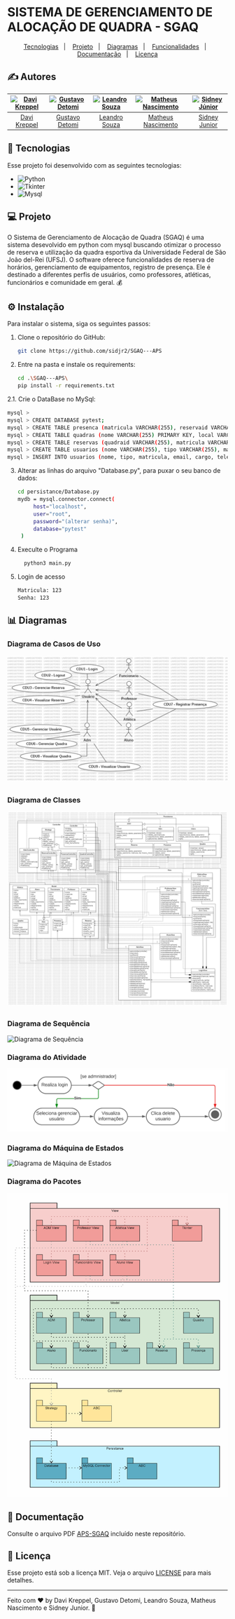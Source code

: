 # SISTEMA DE GERENCIAMENTO DE ALOCAÇÃO DE QUADRA - SGAQ

<p align="center">
  <a href="#-tecnologias">Tecnologias</a>&nbsp;&nbsp;&nbsp;|&nbsp;&nbsp;&nbsp;
  <a href="#-projeto">Projeto</a>&nbsp;&nbsp;&nbsp;|&nbsp;&nbsp;&nbsp;
  <a href="#-diagramas">Diagramas</a>&nbsp;&nbsp;&nbsp;|&nbsp;&nbsp;&nbsp;
  <a href="#-funcionalidades">Funcionalidades</a>&nbsp;&nbsp;&nbsp;|&nbsp;&nbsp;&nbsp;
  <a href="#-documentação">Documentação</a>&nbsp;&nbsp;&nbsp;|&nbsp;&nbsp;&nbsp;
  <a href="#memo-licença">Licença</a>
</p>


## ✍️ Autores

| [![Davi Kreppel](https://avatars.githubusercontent.com/u/66695188?v=4)](https://github.com/DaviKpp) | [![Gustavo Detomi](https://avatars.githubusercontent.com/u/31541906?v=4)](https://github.com/Gudetomi) | [![Leandro Souza](https://avatars.githubusercontent.com/u/48530574?v=4)](https://github.com/Lsouz44) | [![Matheus Nascimento](https://avatars.githubusercontent.com/u/23366884?v=4)](https://github.com/matheuznsilva) | [![Sidney Júnior](https://avatars.githubusercontent.com/u/51861308?v=4)](https://github.com/sidjr2) |
|:-:|:-:|:-:|:-:|:-:|
| [Davi Kreppel](https://github.com/DaviKpp) | [Gustavo Detomi](https://github.com/gudetomi) | [Leandro Souza](https://github.com/Lsouz44) | [Matheus Nascimento](https://github.com/matheuznsilva) | [Sidney Junior](https://github.com/sidjr2) |


## 🚀 Tecnologias

Esse projeto foi desenvolvido com as seguintes tecnologias:

- ![Python](https://img.shields.io/badge/Python-blue)
- ![Tkinter](https://img.shields.io/badge/Tkinter-yellow)
- ![Mysql](https://img.shields.io/badge/MySQL-blue)


## 💻 Projeto

O Sistema de Gerenciamento de Alocação de Quadra (SGAQ) é uma sistema desevolvido em python com mysql buscando otimizar o processo de reserva e utilização da quadra esportiva da Universidade Federal de São João del-Rei (UFSJ). O software oferece funcionalidades de reserva de horários, gerenciamento de equipamentos, registro de presença. Ele é destinado a diferentes perfis de usuários, como professores, atléticas, funcionários e comunidade em geral. 💰

## ⚙️ Instalação

Para instalar o sistema, siga os seguintes passos:

1. Clone o repositório do GitHub:

    ```bash
    git clone https://github.com/sidjr2/SGAQ---APS
    ```
2. Entre na pasta e instale os requirements:

    ```bash
    cd .\SGAQ---APS\
    pip install -r requirements.txt
    ```
2.1. Crie o DataBase no MySql:
  ```bash
  mysql > 
  mysql > CREATE DATABASE pytest;
  mysql > CREATE TABLE presenca (matricula VARCHAR(255), reservaid VARCHAR(255), dia VARCHAR(255));
  mysql > CREATE TABLE quadras (nome VARCHAR(255) PRIMARY KEY, local VARCHAR(255), capacidade INT, horario_disponivel VARCHAR(255), horario_limpeza VARCHAR(255));
  mysql > CREATE TABLE reservas (quadraid VARCHAR(255), matricula VARCHAR(255), data_inicio VARCHAR(255), data_fim VARCHAR(255), horario_inicio VARCHAR(255), horario_fim VARCHAR(255));
  mysql > CREATE TABLE usuarios (nome VARCHAR(255), tipo VARCHAR(255), matricula VARCHAR(255) PRIMARY KEY, email VARCHAR(255), cargo VARCHAR(255), telefone VARCHAR(255), data_nascimento VARCHAR(255), cidade VARCHAR(255), departamento VARCHAR(255), senha telefone VARCHAR(255), punicao INT)
  mysql > INSERT INTO usuarios (nome, tipo, matricula, email, cargo, telefone, data_nascimento, cidade, departamento, senha, punicao,userid) VALUES ('Nome', 'Adm', '123', 'email', 'cargo', telefone','data','cidade','depto','123','0','0')
  ```
3. Alterar as linhas do arquivo "Database.py", para puxar o seu banco de dados:
   ```bash
   cd persistance/Database.py
   mydb = mysql.connector.connect(
        host="localhost",
        user="root",
        password="(alterar senha)",
        database="pytest"
    )
   ```
4. Execulte o Programa
   ```bash
     python3 main.py
   ```
6. Login de acesso
   ```bash
   Matricula: 123
   Senha: 123
   ```
## 📊 Diagramas

### Diagrama de Casos de Uso

![Diagrama de Casos de Uso](https://github.com/sidjr2/SGAQ---APS/blob/master/Diagramas/1%20-%20Diagrama%20de%20casos%20de%20uso.jpg)

##

### Diagrama de Classes

![Diagrama de Classes](https://github.com/sidjr2/SGAQ---APS/blob/master/Diagramas/2%20-%20Diagrama%20de%20classes.jpg)

##

### Diagrama de Sequência

![Diagrama de Sequência](https://github.com/sidjr2/SGAQ---APS/blob/master/Diagramas/3%20-%20Diagrama%20de%20sequência.jpg)

### Diagrama do Atividade

![Diagrama de Atividade](https://github.com/sidjr2/SGAQ---APS/blob/master/Diagramas/4%20-%20Diagrama%20de%20atividade.jpg)

### Diagrama do Máquina de Estados

![Diagrama de Máquina de Estados](https://github.com/sidjr2/SGAQ---APS/blob/master/Diagramas/5%20-%20Diagrama%20de%20máquina%20de%20estados.jpg)

### Diagrama do Pacotes

![Diagrama de Pacotes](https://github.com/sidjr2/SGAQ---APS/blob/master/Diagramas/6%20-%20Diagrama%20de%20implantação.jpg)


## 📄 Documentação

Consulte o arquivo PDF [APS-SGAQ](https://github.com/sidjr2/SGAQ---APS/blob/master/Diagramas/SGAQ%20-%20Análise%20e%20Projeto%20de%20Software.pdf) incluído neste repositório.


## :memo: Licença

Esse projeto está sob a licença MIT. Veja o arquivo [LICENSE]([.github/LICENSE.md](https://github.com/sidjr2/SGAQ---APS/blob/master/LICENSE)) para mais detalhes.

---

Feito com ♥ by Davi Kreppel, Gustavo Detomi, Leandro Souza, Matheus Nascimento e Sidney Junior. :wave:
